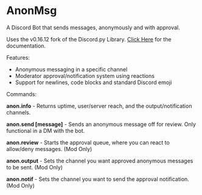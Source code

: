 # AnonMsg
A Discord Bot that sends messages, anonymously and with approval.

Uses the v0.16.12 fork of the Discord.py Library. [Click Here](https://discordpy.readthedocs.io/en/v0.16.12/index.html) for the documentation.

Features:
- Anonymous messaging in a specific channel
- Moderator approval/notification system using reactions
- Support for newlines, code blocks and standard Discord emoji

Commands:

<b>anon.info</b> - Returns uptime, user/server reach, and the output/notification channels.

<b>anon.send [message]</b> - Sends an anonymous message off for review. Only functional in a DM with the bot.

<b>anon.review</b> - Starts the approval queue, where you can react to allow/deny messages. (Mod Only)

<b>anon.output</b> - Sets the channel you want approved anonymous messages to be sent. (Mod Only)

<b>anon.notif</b> - Sets the channel you want to send the approval notification. (Mod Only)
